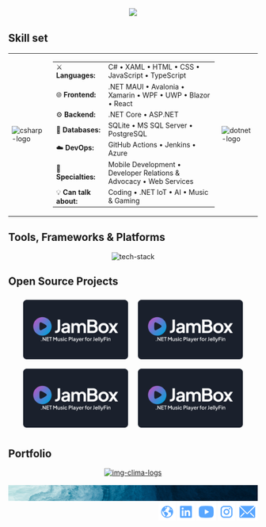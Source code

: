 <div align="center">
    <img src="assets/jorgedevs-linkedin-banner.jpg">
</div>

## Skill set

<div align="center">
  <table border="0" cellspacing="0" cellpadding="0">
    <tr>
      <td><img width="100" alt="csharp-logo" src="https://github.com/user-attachments/assets/98e9ec89-9d68-470c-8833-cd2e9abc2d49" /></td>
      <td>
        <table>
          <tr>
            <td>⚔️ <strong>Languages:</strong></td>
            <td>C# • XAML • HTML • CSS • JavaScript • TypeScript</td>
          </tr>
          <tr>
            <td>🌐 <strong>Frontend:</strong></td>
            <td>.NET MAUI • Avalonia • Xamarin • WPF • UWP • Blazor • React </td>
          </tr>
          <tr>
            <td>⚙️ <strong>Backend:</strong></td>
            <td>.NET Core • ASP.NET</td>
          </tr>
          <tr>
            <td>💼 <strong>Databases:</strong></td>
            <td>SQLite • MS SQL Server • PostgreSQL</td>
          </tr>
          <tr>
            <td>☁️ <strong>DevOps:</strong></td>
            <td>GitHub Actions • Jenkins • Azure</td>
          </tr>
          <tr>
            <td>🎯 <strong>Specialties:</strong></td>
            <td>Mobile Development • Developer Relations & Advocacy • Web Services</td>
          </tr>
          <tr>
            <td>💡 <strong>Can talk about:</strong></td>
            <td>Coding • .NET IoT • AI • Music & Gaming</td>
          </tr>
        </table>
      </td>
      <td><img width="100" alt="dotnet-logo" src="https://github.com/user-attachments/assets/f6c13b2f-0754-47d9-9fff-35deb5def253" /></td>
    </tr>
  </table>
</div>

## Tools, Frameworks & Platforms

<div align="center">
    <img alt="tech-stack" src="https://github.com/user-attachments/assets/34a4c86f-e133-41fe-a64a-7b90404792e7" />
</div>

## Open Source Projects

<div align="center">
  <!-- <table border="0" cellspacing="0" cellpadding="0">
    <tr>
      <td><img alt="csharp-logo" src="/assets/tile-jambox.png" /></td>
      <td><img alt="dotnet-logo" src="/assets/tile-jambox.png" /></td>
    </tr>
    <tr>
      <td><img alt="csharp-logo" src="/assets/tile-jambox.png" /></td>
      <td><img alt="dotnet-logo" src="/assets/tile-jambox.png" /></td>
    </tr>
  </table> -->
</div>

<div align="center">
  <img src="/assets/tile-jambox.png" width="42%" style="display:inline-block; margin:8px;">
  <img src="/assets/tile-jambox.png" width="42%" style="display:inline-block; margin:8px;"><br>
  <img src="/assets/tile-jambox.png" width="42%" style="display:inline-block; margin:8px;">
  <img src="/assets/tile-jambox.png" width="42%" style="display:inline-block; margin:8px;">
</div>

## Portfolio

<div align="center">
    <a href="https://jorgedevs.github.io/portfolio.html" target="_blank"><img width="1620" height="797" alt="img-clima-logs" src="https://github.com/user-attachments/assets/e3ecd57a-7881-4643-a5bd-4a02169b0bce" /></a>
</div>

<br/>

<div align="center">
    <img src="assets/jorgedevs-linkedin-footer.jpg" style="width: 100%; display: block;">
</div>

<div align="right">
    <a href="https://jorgedevs.github.io/" target="_blank"><img src="assets/icon-website.png" alt="Website"></a>
    <a href="https://linkedin.com/in/jorgedevs" target="_blank"><img src="assets/icon-linkedin.png" alt="LinkedIn" ></a>
    <a href="https://youtube.com/@jorgedevs" target="_blank"><img src="assets/icon-youtube.png" alt="YouTube"></a>
    <a href="https://www.instagram.com/jorgedevs/" target="_blank"><img src="assets/icon-instagram.png" alt="Instagram"></a>
    <a href="mailto:ramirez.jorgea@outlook.com" target="_blank"><img src="assets/icon-email.png" alt="Email"></a>
</div>
